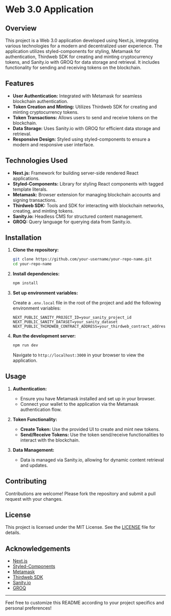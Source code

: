 # Web 3.0 Application

## Overview

This project is a Web 3.0 application developed using Next.js, integrating various technologies for a modern and decentralized user experience. The application utilizes styled-components for styling, Metamask for authentication, Thirdweb SDK for creating and minting cryptocurrency tokens, and Sanity.io with GROQ for data storage and retrieval. It includes functionality for sending and receiving tokens on the blockchain.

## Features

- **User Authentication:** Integrated with Metamask for seamless blockchain authentication.
- **Token Creation and Minting:** Utilizes Thirdweb SDK for creating and minting cryptocurrency tokens.
- **Token Transactions:** Allows users to send and receive tokens on the blockchain.
- **Data Storage:** Uses Sanity.io with GROQ for efficient data storage and retrieval.
- **Responsive Design:** Styled using styled-components to ensure a modern and responsive user interface.

## Technologies Used

- **Next.js:** Framework for building server-side rendered React applications.
- **Styled-Components:** Library for styling React components with tagged template literals.
- **Metamask:** Browser extension for managing blockchain accounts and signing transactions.
- **Thirdweb SDK:** Tools and SDK for interacting with blockchain networks, creating, and minting tokens.
- **Sanity.io:** Headless CMS for structured content management.
- **GROQ:** Query language for querying data from Sanity.io.

## Installation

1. **Clone the repository:**

    ```bash
    git clone https://github.com/your-username/your-repo-name.git
    cd your-repo-name
    ```

2. **Install dependencies:**

    ```bash
    npm install
    ```

3. **Set up environment variables:**

    Create a `.env.local` file in the root of the project and add the following environment variables:

    ```plaintext
    NEXT_PUBLIC_SANITY_PROJECT_ID=your_sanity_project_id
    NEXT_PUBLIC_SANITY_DATASET=your_sanity_dataset
    NEXT_PUBLIC_THIRDWEB_CONTRACT_ADDRESS=your_thirdweb_contract_address
    ```

4. **Run the development server:**

    ```bash
    npm run dev
    ```

    Navigate to `http://localhost:3000` in your browser to view the application.

## Usage

1. **Authentication:**
   - Ensure you have Metamask installed and set up in your browser.
   - Connect your wallet to the application via the Metamask authentication flow.

2. **Token Functionality:**
   - **Create Token:** Use the provided UI to create and mint new tokens.
   - **Send/Receive Tokens:** Use the token send/receive functionalities to interact with the blockchain.

3. **Data Management:**
   - Data is managed via Sanity.io, allowing for dynamic content retrieval and updates.

## Contributing

Contributions are welcome! Please fork the repository and submit a pull request with your changes.

## License

This project is licensed under the MIT License. See the [LICENSE](LICENSE) file for details.

## Acknowledgements

- [Next.js](https://nextjs.org/)
- [Styled-Components](https://styled-components.com/)
- [Metamask](https://metamask.io/)
- [Thirdweb SDK](https://thirdweb.com/)
- [Sanity.io](https://www.sanity.io/)
- [GROQ](https://www.sanity.io/docs/groq)

---

Feel free to customize this README according to your project specifics and personal preferences!
